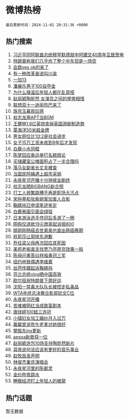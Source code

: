 # 微博热榜

`最后更新时间：2024-11-01 20:31:36 +0800`

## 热门搜索

1. [习近平同阿联酋总统穆罕默德就中阿建交40周年互致贺电](https://m.weibo.cn/search?containerid=100103type%3D1%26t%3D10%26q%3D%23%E4%B9%A0%E8%BF%91%E5%B9%B3%E5%90%8C%E9%98%BF%E8%81%94%E9%85%8B%E6%80%BB%E7%BB%9F%E7%A9%86%E7%BD%95%E9%BB%98%E5%BE%B7%E5%B0%B1%E4%B8%AD%E9%98%BF%E5%BB%BA%E4%BA%A440%E5%91%A8%E5%B9%B4%E4%BA%92%E8%87%B4%E8%B4%BA%E7%94%B5%23&stream_entry_id=51&isnewpage=1&extparam=seat%3D1%26q%3D%2523%25E4%25B9%25A0%25E8%25BF%2591%25E5%25B9%25B3%25E5%2590%258C%25E9%2598%25BF%25E8%2581%2594%25E9%2585%258B%25E6%2580%25BB%25E7%25BB%259F%25E7%25A9%2586%25E7%25BD%2595%25E9%25BB%2598%25E5%25BE%25B7%25E5%25B0%25B1%25E4%25B8%25AD%25E9%2598%25BF%25E5%25BB%25BA%25E4%25BA%25A440%25E5%2591%25A8%25E5%25B9%25B4%25E4%25BA%2592%25E8%2587%25B4%25E8%25B4%25BA%25E7%2594%25B5%2523%26stream_entry_id%3D51%26c_type%3D51%26cate%3D10103%26pos%3D0%26filter_type%3Drealtimehot%26dgr%3D0%26display_time%3D1730464295%26pre_seqid%3D173046429557392694010157)
1. [特朗普称我们几乎炸了整个中东但是一场空](https://m.weibo.cn/search?containerid=100103type%3D1%26t%3D10%26q%3D%23%E7%89%B9%E6%9C%97%E6%99%AE%E7%A7%B0%E6%88%91%E4%BB%AC%E5%87%A0%E4%B9%8E%E7%82%B8%E4%BA%86%E6%95%B4%E4%B8%AA%E4%B8%AD%E4%B8%9C%E4%BD%86%E6%98%AF%E4%B8%80%E5%9C%BA%E7%A9%BA%23&stream_entry_id=31&isnewpage=1&extparam=seat%3D1%26realpos%3D1%26stream_entry_id%3D31%26lcate%3D5001%26filter_type%3Drealtimehot%26dgr%3D0%26c_type%3D31%26flag%3D1%26q%3D%2523%25E7%2589%25B9%25E6%259C%2597%25E6%2599%25AE%25E7%25A7%25B0%25E6%2588%2591%25E4%25BB%25AC%25E5%2587%25A0%25E4%25B9%258E%25E7%2582%25B8%25E4%25BA%2586%25E6%2595%25B4%25E4%25B8%25AA%25E4%25B8%25AD%25E4%25B8%259C%25E4%25BD%2586%25E6%2598%25AF%25E4%25B8%2580%25E5%259C%25BA%25E7%25A9%25BA%2523%26cate%3D5001%26pos%3D0%26band_rank%3D1%26display_time%3D1730464295%26pre_seqid%3D173046429557392694010157)
1. [会跳yes ok的来了](https://m.weibo.cn/search?containerid=100103type%3D1%26t%3D10%26q%3D%E4%BC%9A%E8%B7%B3yes+ok%E7%9A%84%E6%9D%A5%E4%BA%86&stream_entry_id=31&isnewpage=1&extparam=seat%3D1%26realpos%3D2%26stream_entry_id%3D31%26lcate%3D5001%26filter_type%3Drealtimehot%26dgr%3D0%26c_type%3D31%26flag%3D1%26q%3D%25E4%25BC%259A%25E8%25B7%25B3yes%2520ok%25E7%259A%2584%25E6%259D%25A5%25E4%25BA%2586%26cate%3D5001%26pos%3D1%26band_rank%3D2%26display_time%3D1730464295%26pre_seqid%3D173046429557392694010157)
1. [有一种改革奋进叫川渝](https://m.weibo.cn/search?containerid=100103type%3D1%26t%3D10%26q%3D%23%E6%9C%89%E4%B8%80%E7%A7%8D%E6%94%B9%E9%9D%A9%E5%A5%8B%E8%BF%9B%E5%8F%AB%E5%B7%9D%E6%B8%9D%23&stream_entry_id=31&isnewpage=1&extparam=seat%3D1%26realpos%3D3%26stream_entry_id%3D31%26lcate%3D5001%26filter_type%3Drealtimehot%26dgr%3D0%26c_type%3D31%26flag%3D0%26q%3D%2523%25E6%259C%2589%25E4%25B8%2580%25E7%25A7%258D%25E6%2594%25B9%25E9%259D%25A9%25E5%25A5%258B%25E8%25BF%259B%25E5%258F%25AB%25E5%25B7%259D%25E6%25B8%259D%2523%26cate%3D5001%26pos%3D2%26band_rank%3D3%26display_time%3D1730464295%26pre_seqid%3D173046429557392694010157)
1. [一加13](https://m.weibo.cn/search?containerid=100103type%3D1%26t%3D10%26q%3D%E4%B8%80%E5%8A%A013&stream_entry_id=31&isnewpage=1&extparam=seat%3D1%26stream_entry_id%3D31%26lcate%3D5001%26is_ad_pos%3D1%26q%3D%25E4%25B8%2580%25E5%258A%25A013%26dgr%3D0%26c_type%3D31%26adid%3D262806%26cate%3D5001%26pos%3D3%26band_rank%3D4%26filter_type%3Drealtimehot%26display_time%3D1730464295%26pre_seqid%3D173046429557392694010157)
1. [潘展乐男子100自夺金](https://m.weibo.cn/search?containerid=100103type%3D1%26t%3D10%26q%3D%23%E6%BD%98%E5%B1%95%E4%B9%90%E7%94%B7%E5%AD%90100%E8%87%AA%E5%A4%BA%E9%87%91%23&stream_entry_id=31&isnewpage=1&extparam=seat%3D1%26realpos%3D4%26stream_entry_id%3D31%26lcate%3D5001%26filter_type%3Drealtimehot%26dgr%3D0%26c_type%3D31%26flag%3D1%26q%3D%2523%25E6%25BD%2598%25E5%25B1%2595%25E4%25B9%2590%25E7%2594%25B7%25E5%25AD%2590100%25E8%2587%25AA%25E5%25A4%25BA%25E9%2587%2591%2523%26cate%3D5001%26pos%3D4%26band_rank%3D4%26display_time%3D1730464295%26pre_seqid%3D173046429557392694010157)
1. [为什么降温后年轻人都在乱穿搭](https://m.weibo.cn/search?containerid=100103type%3D1%26t%3D10%26q%3D%23%E4%B8%BA%E4%BB%80%E4%B9%88%E9%99%8D%E6%B8%A9%E5%90%8E%E5%B9%B4%E8%BD%BB%E4%BA%BA%E9%83%BD%E5%9C%A8%E4%B9%B1%E7%A9%BF%E6%90%AD%23&stream_entry_id=31&isnewpage=1&extparam=seat%3D1%26realpos%3D5%26stream_entry_id%3D31%26lcate%3D5001%26filter_type%3Drealtimehot%26dgr%3D0%26c_type%3D31%26flag%3D1%26q%3D%2523%25E4%25B8%25BA%25E4%25BB%2580%25E4%25B9%2588%25E9%2599%258D%25E6%25B8%25A9%25E5%2590%258E%25E5%25B9%25B4%25E8%25BD%25BB%25E4%25BA%25BA%25E9%2583%25BD%25E5%259C%25A8%25E4%25B9%25B1%25E7%25A9%25BF%25E6%2590%25AD%2523%26cate%3D5001%26pos%3D5%26band_rank%3D5%26display_time%3D1730464295%26pre_seqid%3D173046429557392694010157)
1. [赵丽颖陶昕然 女演员之间的惺惺相惜](https://m.weibo.cn/search?containerid=100103type%3D1%26t%3D10%26q%3D%E8%B5%B5%E4%B8%BD%E9%A2%96%E9%99%B6%E6%98%95%E7%84%B6+%E5%A5%B3%E6%BC%94%E5%91%98%E4%B9%8B%E9%97%B4%E7%9A%84%E6%83%BA%E6%83%BA%E7%9B%B8%E6%83%9C&stream_entry_id=31&isnewpage=1&extparam=seat%3D1%26realpos%3D6%26stream_entry_id%3D31%26lcate%3D5001%26filter_type%3Drealtimehot%26dgr%3D0%26c_type%3D31%26flag%3D1%26q%3D%25E8%25B5%25B5%25E4%25B8%25BD%25E9%25A2%2596%25E9%2599%25B6%25E6%2598%2595%25E7%2584%25B6%2520%25E5%25A5%25B3%25E6%25BC%2594%25E5%2591%2598%25E4%25B9%258B%25E9%2597%25B4%25E7%259A%2584%25E6%2583%25BA%25E6%2583%25BA%25E7%259B%25B8%25E6%2583%259C%26cate%3D5001%26pos%3D6%26band_rank%3D6%26display_time%3D1730464295%26pre_seqid%3D173046429557392694010157)
1. [联想双十一迪丽热巴来了](https://m.weibo.cn/search?containerid=100103type%3D1%26t%3D10%26q%3D%23%E8%81%94%E6%83%B3%E5%8F%8C%E5%8D%81%E4%B8%80%E8%BF%AA%E4%B8%BD%E7%83%AD%E5%B7%B4%E6%9D%A5%E4%BA%86%23&stream_entry_id=31&isnewpage=1&extparam=seat%3D1%26stream_entry_id%3D31%26topic_ad%3D1%26lcate%3D5001%26is_ad_pos%3D1%26q%3D%2523%25E8%2581%2594%25E6%2583%25B3%25E5%258F%258C%25E5%258D%2581%25E4%25B8%2580%25E8%25BF%25AA%25E4%25B8%25BD%25E7%2583%25AD%25E5%25B7%25B4%25E6%259D%25A5%25E4%25BA%2586%2523%26dgr%3D0%26c_type%3D31%26adid%3D262731%26cate%3D5001%26pos%3D7%26band_rank%3D7%26filter_type%3Drealtimehot%26display_time%3D1730464295%26pre_seqid%3D173046429557392694010157)
1. [珠帘玉幕观后感](https://m.weibo.cn/search?containerid=100103type%3D1%26t%3D10%26q%3D%E7%8F%A0%E5%B8%98%E7%8E%89%E5%B9%95%E8%A7%82%E5%90%8E%E6%84%9F&stream_entry_id=31&isnewpage=1&extparam=seat%3D1%26realpos%3D7%26stream_entry_id%3D31%26lcate%3D5001%26filter_type%3Drealtimehot%26dgr%3D0%26c_type%3D31%26flag%3D1%26q%3D%25E7%258F%25A0%25E5%25B8%2598%25E7%258E%2589%25E5%25B9%2595%25E8%25A7%2582%25E5%2590%258E%25E6%2584%259F%26cate%3D5001%26pos%3D8%26band_rank%3D7%26display_time%3D1730464295%26pre_seqid%3D173046429557392694010157)
1. [权志龙用APT当BGM](https://m.weibo.cn/search?containerid=100103type%3D1%26t%3D10%26q%3D%23%E6%9D%83%E5%BF%97%E9%BE%99%E7%94%A8APT%E5%BD%93BGM%23&stream_entry_id=31&isnewpage=1&extparam=seat%3D1%26realpos%3D8%26stream_entry_id%3D31%26lcate%3D5001%26filter_type%3Drealtimehot%26dgr%3D0%26c_type%3D31%26flag%3D1%26q%3D%2523%25E6%259D%2583%25E5%25BF%2597%25E9%25BE%2599%25E7%2594%25A8APT%25E5%25BD%2593BGM%2523%26cate%3D5001%26pos%3D9%26band_rank%3D8%26display_time%3D1730464295%26pre_seqid%3D173046429557392694010157)
1. [王健林1.6亿英镑卖掉英国游艇制造商](https://m.weibo.cn/search?containerid=100103type%3D1%26t%3D10%26q%3D%23%E7%8E%8B%E5%81%A5%E6%9E%971.6%E4%BA%BF%E8%8B%B1%E9%95%91%E5%8D%96%E6%8E%89%E8%8B%B1%E5%9B%BD%E6%B8%B8%E8%89%87%E5%88%B6%E9%80%A0%E5%95%86%23&stream_entry_id=31&isnewpage=1&extparam=seat%3D1%26realpos%3D9%26stream_entry_id%3D31%26lcate%3D5001%26filter_type%3Drealtimehot%26dgr%3D0%26c_type%3D31%26flag%3D2%26q%3D%2523%25E7%258E%258B%25E5%2581%25A5%25E6%259E%25971.6%25E4%25BA%25BF%25E8%258B%25B1%25E9%2595%2591%25E5%258D%2596%25E6%258E%2589%25E8%258B%25B1%25E5%259B%25BD%25E6%25B8%25B8%25E8%2589%2587%25E5%2588%25B6%25E9%2580%25A0%25E5%2595%2586%2523%26cate%3D5001%26pos%3D10%26band_rank%3D9%26display_time%3D1730464295%26pre_seqid%3D173046429557392694010157)
1. [覃海洋50米蛙金牌](https://m.weibo.cn/search?containerid=100103type%3D1%26t%3D10%26q%3D%23%E8%A6%83%E6%B5%B7%E6%B4%8B50%E7%B1%B3%E8%9B%99%E9%87%91%E7%89%8C%23&stream_entry_id=31&isnewpage=1&extparam=seat%3D1%26realpos%3D10%26stream_entry_id%3D31%26lcate%3D5001%26filter_type%3Drealtimehot%26dgr%3D0%26c_type%3D31%26flag%3D1%26q%3D%2523%25E8%25A6%2583%25E6%25B5%25B7%25E6%25B4%258B50%25E7%25B1%25B3%25E8%259B%2599%25E9%2587%2591%25E7%2589%258C%2523%26cate%3D5001%26pos%3D11%26band_rank%3D10%26display_time%3D1730464295%26pre_seqid%3D173046429557392694010157)
1. [男女厕位比1比2是社会进步](https://m.weibo.cn/search?containerid=100103type%3D1%26t%3D10%26q%3D%23%E7%94%B7%E5%A5%B3%E5%8E%95%E4%BD%8D%E6%AF%941%E6%AF%942%E6%98%AF%E7%A4%BE%E4%BC%9A%E8%BF%9B%E6%AD%A5%23&stream_entry_id=31&isnewpage=1&extparam=seat%3D1%26realpos%3D11%26stream_entry_id%3D31%26lcate%3D5001%26filter_type%3Drealtimehot%26dgr%3D0%26c_type%3D31%26flag%3D0%26q%3D%2523%25E7%2594%25B7%25E5%25A5%25B3%25E5%258E%2595%25E4%25BD%258D%25E6%25AF%25941%25E6%25AF%25942%25E6%2598%25AF%25E7%25A4%25BE%25E4%25BC%259A%25E8%25BF%259B%25E6%25AD%25A5%2523%26cate%3D5001%26pos%3D12%26band_rank%3D11%26display_time%3D1730464295%26pre_seqid%3D173046429557392694010157)
1. [女子15万工资未收到9年后才发现](https://m.weibo.cn/search?containerid=100103type%3D1%26t%3D10%26q%3D%23%E5%A5%B3%E5%AD%9015%E4%B8%87%E5%B7%A5%E8%B5%84%E6%9C%AA%E6%94%B6%E5%88%B09%E5%B9%B4%E5%90%8E%E6%89%8D%E5%8F%91%E7%8E%B0%23&stream_entry_id=31&isnewpage=1&extparam=seat%3D1%26realpos%3D12%26stream_entry_id%3D31%26lcate%3D5001%26filter_type%3Drealtimehot%26dgr%3D0%26c_type%3D31%26flag%3D2%26q%3D%2523%25E5%25A5%25B3%25E5%25AD%259015%25E4%25B8%2587%25E5%25B7%25A5%25E8%25B5%2584%25E6%259C%25AA%25E6%2594%25B6%25E5%2588%25B09%25E5%25B9%25B4%25E5%2590%258E%25E6%2589%258D%25E5%258F%2591%25E7%258E%25B0%2523%26cate%3D5001%26pos%3D13%26band_rank%3D12%26display_time%3D1730464295%26pre_seqid%3D173046429557392694010157)
1. [白鹿小水同框](https://m.weibo.cn/search?containerid=100103type%3D1%26t%3D10%26q%3D%23%E7%99%BD%E9%B9%BF%E5%B0%8F%E6%B0%B4%E5%90%8C%E6%A1%86%23&stream_entry_id=31&isnewpage=1&extparam=seat%3D1%26realpos%3D13%26stream_entry_id%3D31%26lcate%3D5001%26filter_type%3Drealtimehot%26dgr%3D0%26c_type%3D31%26flag%3D1%26q%3D%2523%25E7%2599%25BD%25E9%25B9%25BF%25E5%25B0%258F%25E6%25B0%25B4%25E5%2590%258C%25E6%25A1%2586%2523%26cate%3D5001%26pos%3D14%26band_rank%3D13%26display_time%3D1730464295%26pre_seqid%3D173046429557392694010157)
1. [陈梦回应奥运单打名额舆论](https://m.weibo.cn/search?containerid=100103type%3D1%26t%3D10%26q%3D%23%E9%99%88%E6%A2%A6%E5%9B%9E%E5%BA%94%E5%A5%A5%E8%BF%90%E5%8D%95%E6%89%93%E5%90%8D%E9%A2%9D%E8%88%86%E8%AE%BA%23&stream_entry_id=31&isnewpage=1&extparam=seat%3D1%26realpos%3D14%26stream_entry_id%3D31%26lcate%3D5001%26filter_type%3Drealtimehot%26dgr%3D0%26c_type%3D31%26flag%3D0%26q%3D%2523%25E9%2599%2588%25E6%25A2%25A6%25E5%259B%259E%25E5%25BA%2594%25E5%25A5%25A5%25E8%25BF%2590%25E5%258D%2595%25E6%2589%2593%25E5%2590%258D%25E9%25A2%259D%25E8%2588%2586%25E8%25AE%25BA%2523%26cate%3D5001%26pos%3D15%26band_rank%3D14%26display_time%3D1730464295%26pre_seqid%3D173046429557392694010157)
1. [买储藏室公摊面积占了一半合理吗](https://m.weibo.cn/search?containerid=100103type%3D1%26t%3D10%26q%3D%23%E4%B9%B0%E5%82%A8%E8%97%8F%E5%AE%A4%E5%85%AC%E6%91%8A%E9%9D%A2%E7%A7%AF%E5%8D%A0%E4%BA%86%E4%B8%80%E5%8D%8A%E5%90%88%E7%90%86%E5%90%97%23&stream_entry_id=31&isnewpage=1&extparam=seat%3D1%26realpos%3D15%26stream_entry_id%3D31%26lcate%3D5001%26filter_type%3Drealtimehot%26dgr%3D0%26c_type%3D31%26flag%3D1%26q%3D%2523%25E4%25B9%25B0%25E5%2582%25A8%25E8%2597%258F%25E5%25AE%25A4%25E5%2585%25AC%25E6%2591%258A%25E9%259D%25A2%25E7%25A7%25AF%25E5%258D%25A0%25E4%25BA%2586%25E4%25B8%2580%25E5%258D%258A%25E5%2590%2588%25E7%2590%2586%25E5%2590%2597%2523%26cate%3D5001%26pos%3D16%26band_rank%3D15%26display_time%3D1730464295%26pre_seqid%3D173046429557392694010157)
1. [落马女副省长丈夫被查](https://m.weibo.cn/search?containerid=100103type%3D1%26t%3D10%26q%3D%23%E8%90%BD%E9%A9%AC%E5%A5%B3%E5%89%AF%E7%9C%81%E9%95%BF%E4%B8%88%E5%A4%AB%E8%A2%AB%E6%9F%A5%23&stream_entry_id=31&isnewpage=1&extparam=seat%3D1%26realpos%3D16%26stream_entry_id%3D31%26lcate%3D5001%26filter_type%3Drealtimehot%26dgr%3D0%26c_type%3D31%26flag%3D1%26q%3D%2523%25E8%2590%25BD%25E9%25A9%25AC%25E5%25A5%25B3%25E5%2589%25AF%25E7%259C%2581%25E9%2595%25BF%25E4%25B8%2588%25E5%25A4%25AB%25E8%25A2%25AB%25E6%259F%25A5%2523%26cate%3D5001%26pos%3D17%26band_rank%3D16%26display_time%3D1730464295%26pre_seqid%3D173046429557392694010157)
1. [当国民阿姨遇上超市采销](https://m.weibo.cn/search?containerid=100103type%3D1%26t%3D10%26q%3D%23%E5%BD%93%E5%9B%BD%E6%B0%91%E9%98%BF%E5%A7%A8%E9%81%87%E4%B8%8A%E8%B6%85%E5%B8%82%E9%87%87%E9%94%80%23&stream_entry_id=31&isnewpage=1&extparam=seat%3D1%26realpos%3D17%26stream_entry_id%3D31%26lcate%3D5001%26flag%3D0%26filter_type%3Drealtimehot%26dgr%3D0%26c_type%3D31%26adid%3D260952%26q%3D%2523%25E5%25BD%2593%25E5%259B%25BD%25E6%25B0%2591%25E9%2598%25BF%25E5%25A7%25A8%25E9%2581%2587%25E4%25B8%258A%25E8%25B6%2585%25E5%25B8%2582%25E9%2587%2587%25E9%2594%2580%2523%26cate%3D5001%26pos%3D18%26band_rank%3D17%26display_time%3D1730464295%26pre_seqid%3D173046429557392694010157)
1. [永夜星河开播十分钟就全剧终](https://m.weibo.cn/search?containerid=100103type%3D1%26t%3D10%26q%3D%E6%B0%B8%E5%A4%9C%E6%98%9F%E6%B2%B3%E5%BC%80%E6%92%AD%E5%8D%81%E5%88%86%E9%92%9F%E5%B0%B1%E5%85%A8%E5%89%A7%E7%BB%88&stream_entry_id=31&isnewpage=1&extparam=seat%3D1%26realpos%3D18%26stream_entry_id%3D31%26lcate%3D5001%26filter_type%3Drealtimehot%26dgr%3D0%26c_type%3D31%26flag%3D0%26q%3D%25E6%25B0%25B8%25E5%25A4%259C%25E6%2598%259F%25E6%25B2%25B3%25E5%25BC%2580%25E6%2592%25AD%25E5%258D%2581%25E5%2588%2586%25E9%2592%259F%25E5%25B0%25B1%25E5%2585%25A8%25E5%2589%25A7%25E7%25BB%2588%26cate%3D5001%26pos%3D19%26band_rank%3D18%26display_time%3D1730464295%26pre_seqid%3D173046429557392694010157)
1. [权志龙晒BIGBANG新合照](https://m.weibo.cn/search?containerid=100103type%3D1%26t%3D10%26q%3D%23%E6%9D%83%E5%BF%97%E9%BE%99%E6%99%92BIGBANG%E6%96%B0%E5%90%88%E7%85%A7%23&stream_entry_id=31&isnewpage=1&extparam=seat%3D1%26realpos%3D19%26stream_entry_id%3D31%26lcate%3D5001%26filter_type%3Drealtimehot%26dgr%3D0%26c_type%3D31%26flag%3D1%26q%3D%2523%25E6%259D%2583%25E5%25BF%2597%25E9%25BE%2599%25E6%2599%2592BIGBANG%25E6%2596%25B0%25E5%2590%2588%25E7%2585%25A7%2523%26cate%3D5001%26pos%3D20%26band_rank%3D19%26display_time%3D1730464295%26pre_seqid%3D173046429557392694010157)
1. [打工人频繁跳槽不再是职场大污点](https://m.weibo.cn/search?containerid=100103type%3D1%26t%3D10%26q%3D%23%E6%89%93%E5%B7%A5%E4%BA%BA%E9%A2%91%E7%B9%81%E8%B7%B3%E6%A7%BD%E4%B8%8D%E5%86%8D%E6%98%AF%E8%81%8C%E5%9C%BA%E5%A4%A7%E6%B1%A1%E7%82%B9%23&stream_entry_id=31&isnewpage=1&extparam=seat%3D1%26realpos%3D20%26stream_entry_id%3D31%26lcate%3D5001%26filter_type%3Drealtimehot%26dgr%3D0%26c_type%3D31%26flag%3D1%26q%3D%2523%25E6%2589%2593%25E5%25B7%25A5%25E4%25BA%25BA%25E9%25A2%2591%25E7%25B9%2581%25E8%25B7%25B3%25E6%25A7%25BD%25E4%25B8%258D%25E5%2586%258D%25E6%2598%25AF%25E8%2581%258C%25E5%259C%25BA%25E5%25A4%25A7%25E6%25B1%25A1%25E7%2582%25B9%2523%26cate%3D5001%26pos%3D21%26band_rank%3D20%26display_time%3D1730464295%26pre_seqid%3D173046429557392694010157)
1. [宋仲基和张紫妍案加害人合影](https://m.weibo.cn/search?containerid=100103type%3D1%26t%3D10%26q%3D%23%E5%AE%8B%E4%BB%B2%E5%9F%BA%E5%92%8C%E5%BC%A0%E7%B4%AB%E5%A6%8D%E6%A1%88%E5%8A%A0%E5%AE%B3%E4%BA%BA%E5%90%88%E5%BD%B1%23&stream_entry_id=31&isnewpage=1&extparam=seat%3D1%26realpos%3D21%26stream_entry_id%3D31%26lcate%3D5001%26filter_type%3Drealtimehot%26dgr%3D0%26c_type%3D31%26flag%3D2%26q%3D%2523%25E5%25AE%258B%25E4%25BB%25B2%25E5%259F%25BA%25E5%2592%258C%25E5%25BC%25A0%25E7%25B4%25AB%25E5%25A6%258D%25E6%25A1%2588%25E5%258A%25A0%25E5%25AE%25B3%25E4%25BA%25BA%25E5%2590%2588%25E5%25BD%25B1%2523%26cate%3D5001%26pos%3D22%26band_rank%3D21%26display_time%3D1730464295%26pre_seqid%3D173046429557392694010157)
1. [鞠婧祎已申请笔迹鉴定](https://m.weibo.cn/search?containerid=100103type%3D1%26t%3D10%26q%3D%23%E9%9E%A0%E5%A9%A7%E7%A5%8E%E5%B7%B2%E7%94%B3%E8%AF%B7%E7%AC%94%E8%BF%B9%E9%89%B4%E5%AE%9A%23&stream_entry_id=31&isnewpage=1&extparam=seat%3D1%26realpos%3D22%26stream_entry_id%3D31%26lcate%3D5001%26filter_type%3Drealtimehot%26dgr%3D0%26c_type%3D31%26flag%3D0%26q%3D%2523%25E9%259E%25A0%25E5%25A9%25A7%25E7%25A5%258E%25E5%25B7%25B2%25E7%2594%25B3%25E8%25AF%25B7%25E7%25AC%2594%25E8%25BF%25B9%25E9%2589%25B4%25E5%25AE%259A%2523%26cate%3D5001%26pos%3D23%26band_rank%3D22%26display_time%3D1730464295%26pre_seqid%3D173046429557392694010157)
1. [白鹿泰国见面会绿毯](https://m.weibo.cn/search?containerid=100103type%3D1%26t%3D10%26q%3D%E7%99%BD%E9%B9%BF%E6%B3%B0%E5%9B%BD%E8%A7%81%E9%9D%A2%E4%BC%9A%E7%BB%BF%E6%AF%AF&stream_entry_id=31&isnewpage=1&extparam=seat%3D1%26realpos%3D23%26stream_entry_id%3D31%26lcate%3D5001%26filter_type%3Drealtimehot%26dgr%3D0%26c_type%3D31%26flag%3D2%26q%3D%25E7%2599%25BD%25E9%25B9%25BF%25E6%25B3%25B0%25E5%259B%25BD%25E8%25A7%2581%25E9%259D%25A2%25E4%25BC%259A%25E7%25BB%25BF%25E6%25AF%25AF%26cate%3D5001%26pos%3D24%26band_rank%3D23%26display_time%3D1730464295%26pre_seqid%3D173046429557392694010157)
1. [日本游泳选手夺冠后多游了一圈](https://m.weibo.cn/search?containerid=100103type%3D1%26t%3D10%26q%3D%23%E6%97%A5%E6%9C%AC%E6%B8%B8%E6%B3%B3%E9%80%89%E6%89%8B%E5%A4%BA%E5%86%A0%E5%90%8E%E5%A4%9A%E6%B8%B8%E4%BA%86%E4%B8%80%E5%9C%88%23&stream_entry_id=31&isnewpage=1&extparam=seat%3D1%26realpos%3D24%26stream_entry_id%3D31%26lcate%3D5001%26filter_type%3Drealtimehot%26dgr%3D0%26c_type%3D31%26flag%3D1%26q%3D%2523%25E6%2597%25A5%25E6%259C%25AC%25E6%25B8%25B8%25E6%25B3%25B3%25E9%2580%2589%25E6%2589%258B%25E5%25A4%25BA%25E5%2586%25A0%25E5%2590%258E%25E5%25A4%259A%25E6%25B8%25B8%25E4%25BA%2586%25E4%25B8%2580%25E5%259C%2588%2523%26cate%3D5001%26pos%3D25%26band_rank%3D24%26display_time%3D1730464295%26pre_seqid%3D173046429557392694010157)
1. [网购仅退款19元商家起诉赔800](https://m.weibo.cn/search?containerid=100103type%3D1%26t%3D10%26q%3D%23%E7%BD%91%E8%B4%AD%E4%BB%85%E9%80%80%E6%AC%BE19%E5%85%83%E5%95%86%E5%AE%B6%E8%B5%B7%E8%AF%89%E8%B5%94800%23&stream_entry_id=31&isnewpage=1&extparam=seat%3D1%26realpos%3D25%26stream_entry_id%3D31%26lcate%3D5001%26filter_type%3Drealtimehot%26dgr%3D0%26c_type%3D31%26flag%3D0%26q%3D%2523%25E7%25BD%2591%25E8%25B4%25AD%25E4%25BB%2585%25E9%2580%2580%25E6%25AC%25BE19%25E5%2585%2583%25E5%2595%2586%25E5%25AE%25B6%25E8%25B5%25B7%25E8%25AF%2589%25E8%25B5%2594800%2523%26cate%3D5001%26pos%3D26%26band_rank%3D25%26display_time%3D1730464295%26pre_seqid%3D173046429557392694010157)
1. [姐姐刚肠癌去世弟弟也查出肠癌晚期](https://m.weibo.cn/search?containerid=100103type%3D1%26t%3D10%26q%3D%23%E5%A7%90%E5%A7%90%E5%88%9A%E8%82%A0%E7%99%8C%E5%8E%BB%E4%B8%96%E5%BC%9F%E5%BC%9F%E4%B9%9F%E6%9F%A5%E5%87%BA%E8%82%A0%E7%99%8C%E6%99%9A%E6%9C%9F%23&stream_entry_id=31&isnewpage=1&extparam=seat%3D1%26realpos%3D26%26stream_entry_id%3D31%26lcate%3D5001%26filter_type%3Drealtimehot%26dgr%3D0%26c_type%3D31%26flag%3D0%26q%3D%2523%25E5%25A7%2590%25E5%25A7%2590%25E5%2588%259A%25E8%2582%25A0%25E7%2599%258C%25E5%258E%25BB%25E4%25B8%2596%25E5%25BC%259F%25E5%25BC%259F%25E4%25B9%259F%25E6%259F%25A5%25E5%2587%25BA%25E8%2582%25A0%25E7%2599%258C%25E6%2599%259A%25E6%259C%259F%2523%26cate%3D5001%26pos%3D27%26band_rank%3D26%26display_time%3D1730464295%26pre_seqid%3D173046429557392694010157)
1. [程莉莎让郭晓东道歉](https://m.weibo.cn/search?containerid=100103type%3D1%26t%3D10%26q%3D%23%E7%A8%8B%E8%8E%89%E8%8E%8E%E8%AE%A9%E9%83%AD%E6%99%93%E4%B8%9C%E9%81%93%E6%AD%89%23&stream_entry_id=31&isnewpage=1&extparam=seat%3D1%26realpos%3D27%26stream_entry_id%3D31%26lcate%3D5001%26filter_type%3Drealtimehot%26dgr%3D0%26c_type%3D31%26flag%3D0%26q%3D%2523%25E7%25A8%258B%25E8%258E%2589%25E8%258E%258E%25E8%25AE%25A9%25E9%2583%25AD%25E6%2599%2593%25E4%25B8%259C%25E9%2581%2593%25E6%25AD%2589%2523%26cate%3D5001%26pos%3D28%26band_rank%3D27%26display_time%3D1730464295%26pre_seqid%3D173046429557392694010157)
1. [乔任梁父母再次回应其死因](https://m.weibo.cn/search?containerid=100103type%3D1%26t%3D10%26q%3D%23%E4%B9%94%E4%BB%BB%E6%A2%81%E7%88%B6%E6%AF%8D%E5%86%8D%E6%AC%A1%E5%9B%9E%E5%BA%94%E5%85%B6%E6%AD%BB%E5%9B%A0%23&stream_entry_id=31&isnewpage=1&extparam=seat%3D1%26realpos%3D28%26stream_entry_id%3D31%26lcate%3D5001%26filter_type%3Drealtimehot%26dgr%3D0%26c_type%3D31%26flag%3D0%26q%3D%2523%25E4%25B9%2594%25E4%25BB%25BB%25E6%25A2%2581%25E7%2588%25B6%25E6%25AF%258D%25E5%2586%258D%25E6%25AC%25A1%25E5%259B%259E%25E5%25BA%2594%25E5%2585%25B6%25E6%25AD%25BB%25E5%259B%25A0%2523%26cate%3D5001%26pos%3D29%26band_rank%3D28%26display_time%3D1730464295%26pre_seqid%3D173046429557392694010157)
1. [美邦老板直言找贾乃亮带货效果一般](https://m.weibo.cn/search?containerid=100103type%3D1%26t%3D10%26q%3D%23%E7%BE%8E%E9%82%A6%E8%80%81%E6%9D%BF%E7%9B%B4%E8%A8%80%E6%89%BE%E8%B4%BE%E4%B9%83%E4%BA%AE%E5%B8%A6%E8%B4%A7%E6%95%88%E6%9E%9C%E4%B8%80%E8%88%AC%23&stream_entry_id=31&isnewpage=1&extparam=seat%3D1%26realpos%3D29%26stream_entry_id%3D31%26lcate%3D5001%26filter_type%3Drealtimehot%26dgr%3D0%26c_type%3D31%26flag%3D1%26q%3D%2523%25E7%25BE%258E%25E9%2582%25A6%25E8%2580%2581%25E6%259D%25BF%25E7%259B%25B4%25E8%25A8%2580%25E6%2589%25BE%25E8%25B4%25BE%25E4%25B9%2583%25E4%25BA%25AE%25E5%25B8%25A6%25E8%25B4%25A7%25E6%2595%2588%25E6%259E%259C%25E4%25B8%2580%25E8%2588%25AC%2523%26cate%3D5001%26pos%3D30%26band_rank%3D29%26display_time%3D1730464295%26pre_seqid%3D173046429557392694010157)
1. [陈母问勇答曰祥榕勇冠三军](https://m.weibo.cn/search?containerid=100103type%3D1%26t%3D10%26q%3D%23%E9%99%88%E6%AF%8D%E9%97%AE%E5%8B%87%E7%AD%94%E6%9B%B0%E7%A5%A5%E6%A6%95%E5%8B%87%E5%86%A0%E4%B8%89%E5%86%9B%23&stream_entry_id=31&isnewpage=1&extparam=seat%3D1%26realpos%3D30%26stream_entry_id%3D31%26lcate%3D5001%26filter_type%3Drealtimehot%26dgr%3D0%26c_type%3D31%26flag%3D1%26q%3D%2523%25E9%2599%2588%25E6%25AF%258D%25E9%2597%25AE%25E5%258B%2587%25E7%25AD%2594%25E6%259B%25B0%25E7%25A5%25A5%25E6%25A6%2595%25E5%258B%2587%25E5%2586%25A0%25E4%25B8%2589%25E5%2586%259B%2523%26cate%3D5001%26pos%3D31%26band_rank%3D30%26display_time%3D1730464295%26pre_seqid%3D173046429557392694010157)
1. [纽约地铁偶遇李维嘉](https://m.weibo.cn/search?containerid=100103type%3D1%26t%3D10%26q%3D%23%E7%BA%BD%E7%BA%A6%E5%9C%B0%E9%93%81%E5%81%B6%E9%81%87%E6%9D%8E%E7%BB%B4%E5%98%89%23&stream_entry_id=31&isnewpage=1&extparam=seat%3D1%26realpos%3D31%26stream_entry_id%3D31%26lcate%3D5001%26filter_type%3Drealtimehot%26dgr%3D0%26c_type%3D31%26flag%3D1%26q%3D%2523%25E7%25BA%25BD%25E7%25BA%25A6%25E5%259C%25B0%25E9%2593%2581%25E5%2581%25B6%25E9%2581%2587%25E6%259D%258E%25E7%25BB%25B4%25E5%2598%2589%2523%26cate%3D5001%26pos%3D32%26band_rank%3D31%26display_time%3D1730464295%26pre_seqid%3D173046429557392694010157)
1. [丝芭传媒起诉鞠婧祎](https://m.weibo.cn/search?containerid=100103type%3D1%26t%3D10%26q%3D%23%E4%B8%9D%E8%8A%AD%E4%BC%A0%E5%AA%92%E8%B5%B7%E8%AF%89%E9%9E%A0%E5%A9%A7%E7%A5%8E%23&stream_entry_id=31&isnewpage=1&extparam=seat%3D1%26realpos%3D32%26stream_entry_id%3D31%26lcate%3D5001%26filter_type%3Drealtimehot%26dgr%3D0%26c_type%3D31%26flag%3D0%26q%3D%2523%25E4%25B8%259D%25E8%258A%25AD%25E4%25BC%25A0%25E5%25AA%2592%25E8%25B5%25B7%25E8%25AF%2589%25E9%259E%25A0%25E5%25A9%25A7%25E7%25A5%258E%2523%26cate%3D5001%26pos%3D33%26band_rank%3D32%26display_time%3D1730464295%26pre_seqid%3D173046429557392694010157)
1. [芬兰总统vlog晒中国高铁](https://m.weibo.cn/search?containerid=100103type%3D1%26t%3D10%26q%3D%23%E8%8A%AC%E5%85%B0%E6%80%BB%E7%BB%9Fvlog%E6%99%92%E4%B8%AD%E5%9B%BD%E9%AB%98%E9%93%81%23&stream_entry_id=31&isnewpage=1&extparam=seat%3D1%26realpos%3D33%26stream_entry_id%3D31%26lcate%3D5001%26filter_type%3Drealtimehot%26dgr%3D0%26c_type%3D31%26flag%3D0%26q%3D%2523%25E8%258A%25AC%25E5%2585%25B0%25E6%2580%25BB%25E7%25BB%259Fvlog%25E6%2599%2592%25E4%25B8%25AD%25E5%259B%25BD%25E9%25AB%2598%25E9%2593%2581%2523%26cate%3D5001%26pos%3D34%26band_rank%3D33%26display_time%3D1730464295%26pre_seqid%3D173046429557392694010157)
1. [欧尔班祝特朗普下周好运](https://m.weibo.cn/search?containerid=100103type%3D1%26t%3D10%26q%3D%23%E6%AC%A7%E5%B0%94%E7%8F%AD%E7%A5%9D%E7%89%B9%E6%9C%97%E6%99%AE%E4%B8%8B%E5%91%A8%E5%A5%BD%E8%BF%90%23&stream_entry_id=31&isnewpage=1&extparam=seat%3D1%26realpos%3D34%26stream_entry_id%3D31%26lcate%3D5001%26filter_type%3Drealtimehot%26dgr%3D0%26c_type%3D31%26flag%3D0%26q%3D%2523%25E6%25AC%25A7%25E5%25B0%2594%25E7%258F%25AD%25E7%25A5%259D%25E7%2589%25B9%25E6%259C%2597%25E6%2599%25AE%25E4%25B8%258B%25E5%2591%25A8%25E5%25A5%25BD%25E8%25BF%2590%2523%26cate%3D5001%26pos%3D35%26band_rank%3D34%26display_time%3D1730464295%26pre_seqid%3D173046429557392694010157)
1. [沈阳一禁毒大队队长被控走私毒品](https://m.weibo.cn/search?containerid=100103type%3D1%26t%3D10%26q%3D%23%E6%B2%88%E9%98%B3%E4%B8%80%E7%A6%81%E6%AF%92%E5%A4%A7%E9%98%9F%E9%98%9F%E9%95%BF%E8%A2%AB%E6%8E%A7%E8%B5%B0%E7%A7%81%E6%AF%92%E5%93%81%23&stream_entry_id=31&isnewpage=1&extparam=seat%3D1%26realpos%3D35%26stream_entry_id%3D31%26lcate%3D5001%26filter_type%3Drealtimehot%26dgr%3D0%26c_type%3D31%26flag%3D0%26q%3D%2523%25E6%25B2%2588%25E9%2598%25B3%25E4%25B8%2580%25E7%25A6%2581%25E6%25AF%2592%25E5%25A4%25A7%25E9%2598%259F%25E9%2598%259F%25E9%2595%25BF%25E8%25A2%25AB%25E6%258E%25A7%25E8%25B5%25B0%25E7%25A7%2581%25E6%25AF%2592%25E5%2593%2581%2523%26cate%3D5001%26pos%3D36%26band_rank%3D35%26display_time%3D1730464295%26pre_seqid%3D173046429557392694010157)
1. [WTA年终总决赛合影郑钦文C位](https://m.weibo.cn/search?containerid=100103type%3D1%26t%3D10%26q%3D%23WTA%E5%B9%B4%E7%BB%88%E6%80%BB%E5%86%B3%E8%B5%9B%E5%90%88%E5%BD%B1%E9%83%91%E9%92%A6%E6%96%87C%E4%BD%8D%23&stream_entry_id=31&isnewpage=1&extparam=seat%3D1%26realpos%3D36%26stream_entry_id%3D31%26lcate%3D5001%26filter_type%3Drealtimehot%26dgr%3D0%26c_type%3D31%26flag%3D1%26q%3D%2523WTA%25E5%25B9%25B4%25E7%25BB%2588%25E6%2580%25BB%25E5%2586%25B3%25E8%25B5%259B%25E5%2590%2588%25E5%25BD%25B1%25E9%2583%2591%25E9%2592%25A6%25E6%2596%2587C%25E4%25BD%258D%2523%26cate%3D5001%26pos%3D37%26band_rank%3D36%26display_time%3D1730464295%26pre_seqid%3D173046429557392694010157)
1. [永夜星河开播](https://m.weibo.cn/search?containerid=100103type%3D1%26t%3D10%26q%3D%23%E6%B0%B8%E5%A4%9C%E6%98%9F%E6%B2%B3%E5%BC%80%E6%92%AD%23&stream_entry_id=31&isnewpage=1&extparam=seat%3D1%26realpos%3D37%26stream_entry_id%3D31%26lcate%3D5001%26filter_type%3Drealtimehot%26dgr%3D0%26c_type%3D31%26flag%3D0%26q%3D%2523%25E6%25B0%25B8%25E5%25A4%259C%25E6%2598%259F%25E6%25B2%25B3%25E5%25BC%2580%25E6%2592%25AD%2523%26cate%3D5001%26pos%3D38%26band_rank%3D37%26display_time%3D1730464295%26pre_seqid%3D173046429557392694010157)
1. [苦难被网红当成致富剧本](https://m.weibo.cn/search?containerid=100103type%3D1%26t%3D10%26q%3D%23%E8%8B%A6%E9%9A%BE%E8%A2%AB%E7%BD%91%E7%BA%A2%E5%BD%93%E6%88%90%E8%87%B4%E5%AF%8C%E5%89%A7%E6%9C%AC%23&stream_entry_id=31&isnewpage=1&extparam=seat%3D1%26realpos%3D38%26stream_entry_id%3D31%26lcate%3D5001%26filter_type%3Drealtimehot%26dgr%3D0%26c_type%3D31%26flag%3D0%26q%3D%2523%25E8%258B%25A6%25E9%259A%25BE%25E8%25A2%25AB%25E7%25BD%2591%25E7%25BA%25A2%25E5%25BD%2593%25E6%2588%2590%25E8%2587%25B4%25E5%25AF%258C%25E5%2589%25A7%25E6%259C%25AC%2523%26cate%3D5001%26pos%3D39%26band_rank%3D38%26display_time%3D1730464295%26pre_seqid%3D173046429557392694010157)
1. [唐钱婷100蛙三连冠](https://m.weibo.cn/search?containerid=100103type%3D1%26t%3D10%26q%3D%23%E5%94%90%E9%92%B1%E5%A9%B7100%E8%9B%99%E4%B8%89%E8%BF%9E%E5%86%A0%23&stream_entry_id=31&isnewpage=1&extparam=seat%3D1%26realpos%3D39%26stream_entry_id%3D31%26lcate%3D5001%26filter_type%3Drealtimehot%26dgr%3D0%26c_type%3D31%26flag%3D1%26q%3D%2523%25E5%2594%2590%25E9%2592%25B1%25E5%25A9%25B7100%25E8%259B%2599%25E4%25B8%2589%25E8%25BF%259E%25E5%2586%25A0%2523%26cate%3D5001%26pos%3D40%26band_rank%3D39%26display_time%3D1730464295%26pre_seqid%3D173046429557392694010157)
1. [小镇妇女加工婚纱月入过万](https://m.weibo.cn/search?containerid=100103type%3D1%26t%3D10%26q%3D%23%E5%B0%8F%E9%95%87%E5%A6%87%E5%A5%B3%E5%8A%A0%E5%B7%A5%E5%A9%9A%E7%BA%B1%E6%9C%88%E5%85%A5%E8%BF%87%E4%B8%87%23&stream_entry_id=31&isnewpage=1&extparam=seat%3D1%26realpos%3D40%26stream_entry_id%3D31%26lcate%3D5001%26filter_type%3Drealtimehot%26dgr%3D0%26c_type%3D31%26flag%3D1%26q%3D%2523%25E5%25B0%258F%25E9%2595%2587%25E5%25A6%2587%25E5%25A5%25B3%25E5%258A%25A0%25E5%25B7%25A5%25E5%25A9%259A%25E7%25BA%25B1%25E6%259C%2588%25E5%2585%25A5%25E8%25BF%2587%25E4%25B8%2587%2523%26cate%3D5001%26pos%3D41%26band_rank%3D40%26display_time%3D1730464295%26pre_seqid%3D173046429557392694010157)
1. [霉霉曾说吹牛老爹对她很好](https://m.weibo.cn/search?containerid=100103type%3D1%26t%3D10%26q%3D%23%E9%9C%89%E9%9C%89%E6%9B%BE%E8%AF%B4%E5%90%B9%E7%89%9B%E8%80%81%E7%88%B9%E5%AF%B9%E5%A5%B9%E5%BE%88%E5%A5%BD%23&stream_entry_id=31&isnewpage=1&extparam=seat%3D1%26realpos%3D41%26stream_entry_id%3D31%26lcate%3D5001%26filter_type%3Drealtimehot%26dgr%3D0%26c_type%3D31%26flag%3D0%26q%3D%2523%25E9%259C%2589%25E9%259C%2589%25E6%259B%25BE%25E8%25AF%25B4%25E5%2590%25B9%25E7%2589%259B%25E8%2580%2581%25E7%2588%25B9%25E5%25AF%25B9%25E5%25A5%25B9%25E5%25BE%2588%25E5%25A5%25BD%2523%26cate%3D5001%26pos%3D42%26band_rank%3D41%26display_time%3D1730464295%26pre_seqid%3D173046429557392694010157)
1. [樊振东ins更新](https://m.weibo.cn/search?containerid=100103type%3D1%26t%3D10%26q%3D%E6%A8%8A%E6%8C%AF%E4%B8%9Cins%E6%9B%B4%E6%96%B0&stream_entry_id=31&isnewpage=1&extparam=seat%3D1%26realpos%3D42%26stream_entry_id%3D31%26lcate%3D5001%26filter_type%3Drealtimehot%26dgr%3D0%26c_type%3D31%26flag%3D1%26q%3D%25E6%25A8%258A%25E6%258C%25AF%25E4%25B8%259Cins%25E6%259B%25B4%25E6%2596%25B0%26cate%3D5001%26pos%3D43%26band_rank%3D42%26display_time%3D1730464295%26pre_seqid%3D173046429557392694010157)
1. [aespa新歌获一位](https://m.weibo.cn/search?containerid=100103type%3D1%26t%3D10%26q%3D%23aespa%E6%96%B0%E6%AD%8C%E8%8E%B7%E4%B8%80%E4%BD%8D%23&stream_entry_id=31&isnewpage=1&extparam=seat%3D1%26realpos%3D43%26stream_entry_id%3D31%26lcate%3D5001%26filter_type%3Drealtimehot%26dgr%3D0%26c_type%3D31%26flag%3D1%26q%3D%2523aespa%25E6%2596%25B0%25E6%25AD%258C%25E8%258E%25B7%25E4%25B8%2580%25E4%25BD%258D%2523%26cate%3D5001%26pos%3D44%26band_rank%3D43%26display_time%3D1730464295%26pre_seqid%3D173046429557392694010157)
1. [赵丽颖连包10场支持陶昕然新片](https://m.weibo.cn/search?containerid=100103type%3D1%26t%3D10%26q%3D%23%E8%B5%B5%E4%B8%BD%E9%A2%96%E8%BF%9E%E5%8C%8510%E5%9C%BA%E6%94%AF%E6%8C%81%E9%99%B6%E6%98%95%E7%84%B6%E6%96%B0%E7%89%87%23&stream_entry_id=31&isnewpage=1&extparam=seat%3D1%26realpos%3D44%26stream_entry_id%3D31%26lcate%3D5001%26filter_type%3Drealtimehot%26dgr%3D0%26c_type%3D31%26flag%3D1%26q%3D%2523%25E8%25B5%25B5%25E4%25B8%25BD%25E9%25A2%2596%25E8%25BF%259E%25E5%258C%258510%25E5%259C%25BA%25E6%2594%25AF%25E6%258C%2581%25E9%2599%25B6%25E6%2598%2595%25E7%2584%25B6%25E6%2596%25B0%25E7%2589%2587%2523%26cate%3D5001%26pos%3D45%26band_rank%3D44%26display_time%3D1730464295%26pre_seqid%3D173046429557392694010157)
1. [耳帝说何洁应该有更好的音乐事业](https://m.weibo.cn/search?containerid=100103type%3D1%26t%3D10%26q%3D%E8%80%B3%E5%B8%9D%E8%AF%B4%E4%BD%95%E6%B4%81%E5%BA%94%E8%AF%A5%E6%9C%89%E6%9B%B4%E5%A5%BD%E7%9A%84%E9%9F%B3%E4%B9%90%E4%BA%8B%E4%B8%9A&stream_entry_id=31&isnewpage=1&extparam=seat%3D1%26realpos%3D45%26stream_entry_id%3D31%26lcate%3D5001%26filter_type%3Drealtimehot%26dgr%3D0%26c_type%3D31%26flag%3D1%26q%3D%25E8%2580%25B3%25E5%25B8%259D%25E8%25AF%25B4%25E4%25BD%2595%25E6%25B4%2581%25E5%25BA%2594%25E8%25AF%25A5%25E6%259C%2589%25E6%259B%25B4%25E5%25A5%25BD%25E7%259A%2584%25E9%259F%25B3%25E4%25B9%2590%25E4%25BA%258B%25E4%25B8%259A%26cate%3D5001%26pos%3D46%26band_rank%3D45%26display_time%3D1730464295%26pre_seqid%3D173046429557392694010157)
1. [赵牧辰发声明](https://m.weibo.cn/search?containerid=100103type%3D1%26t%3D10%26q%3D%E8%B5%B5%E7%89%A7%E8%BE%B0%E5%8F%91%E5%A3%B0%E6%98%8E&stream_entry_id=31&isnewpage=1&extparam=seat%3D1%26realpos%3D46%26stream_entry_id%3D31%26lcate%3D5001%26filter_type%3Drealtimehot%26dgr%3D0%26c_type%3D31%26flag%3D0%26q%3D%25E8%25B5%25B5%25E7%2589%25A7%25E8%25BE%25B0%25E5%258F%2591%25E5%25A3%25B0%25E6%2598%258E%26cate%3D5001%26pos%3D47%26band_rank%3D46%26display_time%3D1730464295%26pre_seqid%3D173046429557392694010157)
1. [林俊杰重庆演唱会](https://m.weibo.cn/search?containerid=100103type%3D1%26t%3D10%26q%3D%E6%9E%97%E4%BF%8A%E6%9D%B0%E9%87%8D%E5%BA%86%E6%BC%94%E5%94%B1%E4%BC%9A&stream_entry_id=31&isnewpage=1&extparam=seat%3D1%26realpos%3D47%26stream_entry_id%3D31%26lcate%3D5001%26filter_type%3Drealtimehot%26dgr%3D0%26c_type%3D31%26flag%3D1%26q%3D%25E6%259E%2597%25E4%25BF%258A%25E6%259D%25B0%25E9%2587%258D%25E5%25BA%2586%25E6%25BC%2594%25E5%2594%25B1%25E4%25BC%259A%26cate%3D5001%26pos%3D48%26band_rank%3D47%26display_time%3D1730464295%26pre_seqid%3D173046429557392694010157)
1. [永夜星河里的陈都灵](https://m.weibo.cn/search?containerid=100103type%3D1%26t%3D10%26q%3D%E6%B0%B8%E5%A4%9C%E6%98%9F%E6%B2%B3%E9%87%8C%E7%9A%84%E9%99%88%E9%83%BD%E7%81%B5&stream_entry_id=31&isnewpage=1&extparam=seat%3D1%26realpos%3D48%26stream_entry_id%3D31%26lcate%3D5001%26filter_type%3Drealtimehot%26dgr%3D0%26c_type%3D31%26flag%3D1%26q%3D%25E6%25B0%25B8%25E5%25A4%259C%25E6%2598%259F%25E6%25B2%25B3%25E9%2587%258C%25E7%259A%2584%25E9%2599%2588%25E9%2583%25BD%25E7%2581%25B5%26cate%3D5001%26pos%3D49%26band_rank%3D48%26display_time%3D1730464295%26pre_seqid%3D173046429557392694010157)
1. [金价昨夜跳水](https://m.weibo.cn/search?containerid=100103type%3D1%26t%3D10%26q%3D%23%E9%87%91%E4%BB%B7%E6%98%A8%E5%A4%9C%E8%B7%B3%E6%B0%B4%23&stream_entry_id=31&isnewpage=1&extparam=seat%3D1%26realpos%3D49%26stream_entry_id%3D31%26lcate%3D5001%26filter_type%3Drealtimehot%26dgr%3D0%26c_type%3D31%26flag%3D0%26q%3D%2523%25E9%2587%2591%25E4%25BB%25B7%25E6%2598%25A8%25E5%25A4%259C%25E8%25B7%25B3%25E6%25B0%25B4%2523%26cate%3D5001%26pos%3D50%26band_rank%3D49%26display_time%3D1730464295%26pre_seqid%3D173046429557392694010157)
1. [睡眠经济盯上年轻人的被窝](https://m.weibo.cn/search?containerid=100103type%3D1%26t%3D10%26q%3D%23%E7%9D%A1%E7%9C%A0%E7%BB%8F%E6%B5%8E%E7%9B%AF%E4%B8%8A%E5%B9%B4%E8%BD%BB%E4%BA%BA%E7%9A%84%E8%A2%AB%E7%AA%9D%23&stream_entry_id=31&isnewpage=1&extparam=seat%3D1%26realpos%3D50%26stream_entry_id%3D31%26lcate%3D5001%26filter_type%3Drealtimehot%26dgr%3D0%26c_type%3D31%26flag%3D0%26q%3D%2523%25E7%259D%25A1%25E7%259C%25A0%25E7%25BB%258F%25E6%25B5%258E%25E7%259B%25AF%25E4%25B8%258A%25E5%25B9%25B4%25E8%25BD%25BB%25E4%25BA%25BA%25E7%259A%2584%25E8%25A2%25AB%25E7%25AA%259D%2523%26cate%3D5001%26pos%3D51%26band_rank%3D50%26display_time%3D1730464295%26pre_seqid%3D173046429557392694010157)

## 热门话题

暂无数据
